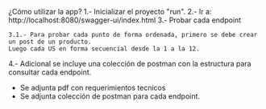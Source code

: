 ¿Cómo utilizar la app?
1.- Inicializar el proyecto "run".
2.- Ir a:  http://localhost:8080/swagger-ui/index.html
3.- Probar cada endpoint

    3.1.- Para probar cada punto de forma ordenada, primero se debe crear un post de un producto. 
    Luego cada US en forma secuencial desde la 1 a la 12.

4.- Adicional se incluye una colección de postman con la estructura para consultar cada endpoint.

* Se adjunta pdf con requerimientos tecnicos
* Se adjunta colección de postman para cada endpoint.

